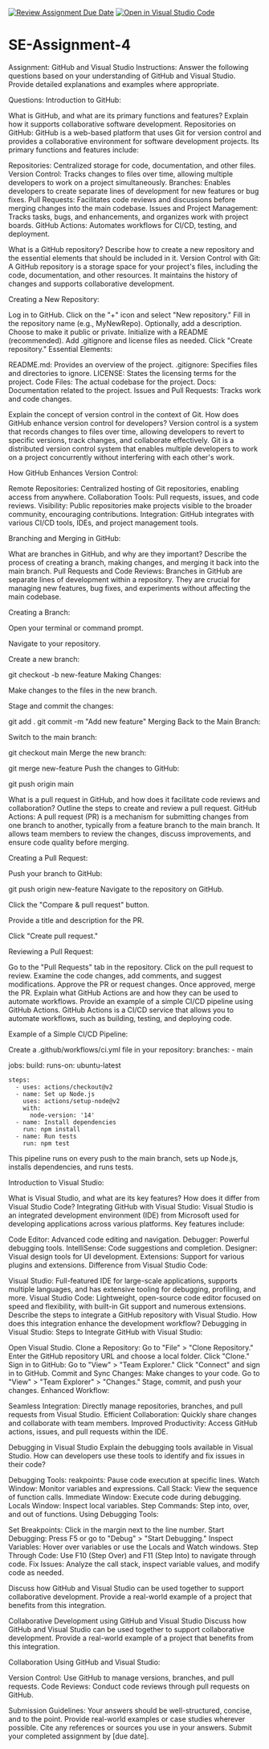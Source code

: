 [![Review Assignment Due Date](https://classroom.github.com/assets/deadline-readme-button-22041afd0340ce965d47ae6ef1cefeee28c7c493a6346c4f15d667ab976d596c.svg)](https://classroom.github.com/a/GvXCZgfk)
[![Open in Visual Studio Code](https://classroom.github.com/assets/open-in-vscode-2e0aaae1b6195c2367325f4f02e2d04e9abb55f0b24a779b69b11b9e10269abc.svg)](https://classroom.github.com/online_ide?assignment_repo_id=15474263&assignment_repo_type=AssignmentRepo)
# SE-Assignment-4
Assignment: GitHub and Visual Studio
Instructions:
Answer the following questions based on your understanding of GitHub and Visual Studio. Provide detailed explanations and examples where appropriate.

Questions:
Introduction to GitHub:

What is GitHub, and what are its primary functions and features? Explain how it supports collaborative software development.
Repositories on GitHub:
GitHub is a web-based platform that uses Git for version control and provides a collaborative environment for software development projects. Its primary functions and features include:

Repositories: Centralized storage for code, documentation, and other files.
Version Control: Tracks changes to files over time, allowing multiple developers to work on a project simultaneously.
Branches: Enables developers to create separate lines of development for new features or bug fixes.
Pull Requests: Facilitates code reviews and discussions before merging changes into the main codebase.
Issues and Project Management: Tracks tasks, bugs, and enhancements, and organizes work with project boards.
GitHub Actions: Automates workflows for CI/CD, testing, and deployment.

What is a GitHub repository? Describe how to create a new repository and the essential elements that should be included in it.
Version Control with Git:
A GitHub repository is a storage space for your project's files, including the code, documentation, and other resources. It maintains the history of changes and supports collaborative development.

Creating a New Repository:

Log in to GitHub.
Click on the "+" icon and select "New repository."
Fill in the repository name (e.g., MyNewRepo).
Optionally, add a description.
Choose to make it public or private.
Initialize with a README (recommended).
Add .gitignore and license files as needed.
Click "Create repository."
Essential Elements:

README.md: Provides an overview of the project.
.gitignore: Specifies files and directories to ignore.
LICENSE: States the licensing terms for the project.
Code Files: The actual codebase for the project.
Docs: Documentation related to the project.
Issues and Pull Requests: Tracks work and code changes.

Explain the concept of version control in the context of Git. How does GitHub enhance version control for developers?
Version control is a system that records changes to files over time, allowing developers to revert to specific versions, track changes, and collaborate effectively. Git is a distributed version control system that enables multiple developers to work on a project concurrently without interfering with each other's work.

How GitHub Enhances Version Control:

Remote Repositories: Centralized hosting of Git repositories, enabling access from anywhere.
Collaboration Tools: Pull requests, issues, and code reviews.
Visibility: Public repositories make projects visible to the broader community, encouraging contributions.
Integration: GitHub integrates with various CI/CD tools, IDEs, and project management tools.


Branching and Merging in GitHub:


What are branches in GitHub, and why are they important? Describe the process of creating a branch, making changes, and merging it back into the main branch.
Pull Requests and Code Reviews:
Branches in GitHub are separate lines of development within a repository. They are crucial for managing new features, bug fixes, and experiments without affecting the main codebase.

Creating a Branch:

Open your terminal or command prompt.

Navigate to your repository.

Create a new branch:

git checkout -b new-feature
Making Changes:

Make changes to the files in the new branch.

Stage and commit the changes:


git add .
git commit -m "Add new feature"
Merging Back to the Main Branch:

Switch to the main branch:


git checkout main
Merge the new branch:


git merge new-feature
Push the changes to GitHub:

git push origin main

What is a pull request in GitHub, and how does it facilitate code reviews and collaboration? Outline the steps to create and review a pull request.
GitHub Actions:
A pull request (PR) is a mechanism for submitting changes from one branch to another, typically from a feature branch to the main branch. It allows team members to review the changes, discuss improvements, and ensure code quality before merging.

Creating a Pull Request:

Push your branch to GitHub:

git push origin new-feature
Navigate to the repository on GitHub.

Click the "Compare & pull request" button.

Provide a title and description for the PR.

Click "Create pull request."

Reviewing a Pull Request:

Go to the "Pull Requests" tab in the repository.
Click on the pull request to review.
Examine the code changes, add comments, and suggest modifications.
Approve the PR or request changes.
Once approved, merge the PR.
Explain what GitHub Actions are and how they can be used to automate workflows. Provide an example of a simple CI/CD pipeline using GitHub Actions.
GitHub Actions is a CI/CD service that allows you to automate workflows, such as building, testing, and deploying code.

Example of a Simple CI/CD Pipeline:

Create a .github/workflows/ci.yml file in your repository:
branches:
      - main

jobs:
  build:
    runs-on: ubuntu-latest

    steps:
      - uses: actions/checkout@v2
      - name: Set up Node.js
        uses: actions/setup-node@v2
        with:
          node-version: '14'
      - name: Install dependencies
        run: npm install
      - name: Run tests
        run: npm test
This pipeline runs on every push to the main branch, sets up Node.js, installs dependencies, and runs tests.

Introduction to Visual Studio:

What is Visual Studio, and what are its key features? How does it differ from Visual Studio Code?
Integrating GitHub with Visual Studio:
Visual Studio is an integrated development environment (IDE) from Microsoft used for developing applications across various platforms. Key features include:

Code Editor: Advanced code editing and navigation.
Debugger: Powerful debugging tools.
IntelliSense: Code suggestions and completion.
Designer: Visual design tools for UI development.
Extensions: Support for various plugins and extensions.
Difference from Visual Studio Code:

Visual Studio: Full-featured IDE for large-scale applications, supports multiple languages, and has extensive tooling for debugging, profiling, and more.
Visual Studio Code: Lightweight, open-source code editor focused on speed and flexibility, with built-in Git support and numerous extensions.
Describe the steps to integrate a GitHub repository with Visual Studio. How does this integration enhance the development workflow?
Debugging in Visual Studio:
Steps to Integrate GitHub with Visual Studio:

Open Visual Studio.
Clone a Repository:
Go to "File" > "Clone Repository."
Enter the GitHub repository URL and choose a local folder.
Click "Clone."
Sign in to GitHub:
Go to "View" > "Team Explorer."
Click "Connect" and sign in to GitHub.
Commit and Sync Changes:
Make changes to your code.
Go to "View" > "Team Explorer" > "Changes."
Stage, commit, and push your changes.
Enhanced Workflow:

Seamless Integration: Directly manage repositories, branches, and pull requests from Visual Studio.
Efficient Collaboration: Quickly share changes and collaborate with team members.
Improved Productivity: Access GitHub actions, issues, and pull requests within the IDE.

Debugging in Visual Studio
Explain the debugging tools available in Visual Studio. How can developers use these tools to identify and fix issues in their code?

Debugging Tools:
reakpoints: Pause code execution at specific lines.
Watch Window: Monitor variables and expressions.
Call Stack: View the sequence of function calls.
Immediate Window: Execute code during debugging.
Locals Window: Inspect local variables.
Step Commands: Step into, over, and out of functions.
Using Debugging Tools:

Set Breakpoints: Click in the margin next to the line number.
Start Debugging: Press F5 or go to "Debug" > "Start Debugging."
Inspect Variables: Hover over variables or use the Locals and Watch windows.
Step Through Code: Use F10 (Step Over) and F11 (Step Into) to navigate through code.
Fix Issues: Analyze the call stack, inspect variable values, and modify code as needed.




Discuss how GitHub and Visual Studio can be used together to support collaborative development. Provide a real-world example of a project that benefits from this integration.

Collaborative Development using GitHub and Visual Studio
Discuss how GitHub and Visual Studio can be used together to support collaborative development. Provide a real-world example of a project that benefits from this integration.

Collaboration Using GitHub and Visual Studio:

Version Control: Use GitHub to manage versions, branches, and pull requests.
Code Reviews: Conduct code reviews through pull requests on GitHub.


Submission Guidelines:
Your answers should be well-structured, concise, and to the point.
Provide real-world examples or case studies wherever possible.
Cite any references or sources you use in your answers.
Submit your completed assignment by [due date].
